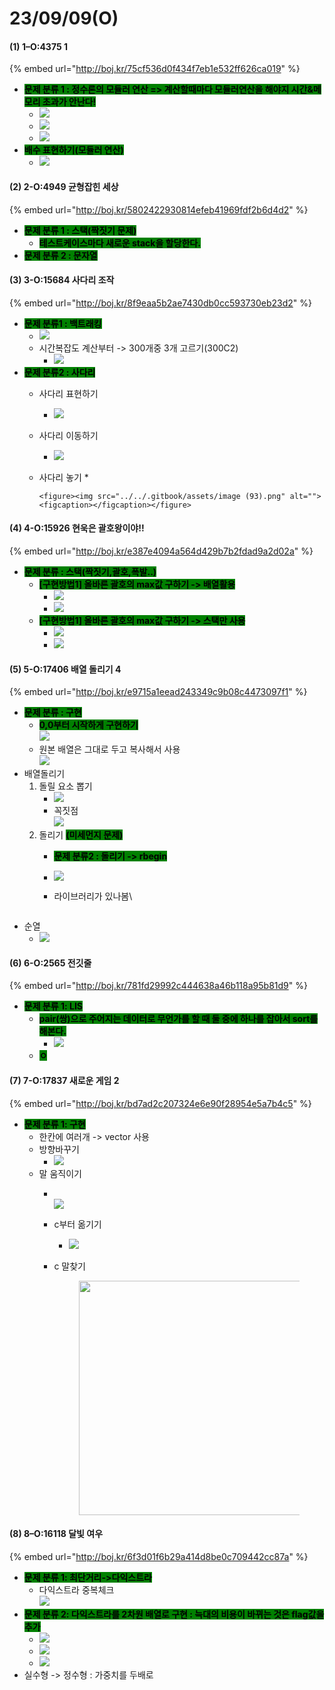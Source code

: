 # 23/09/09(O)

#### (1) 1–O:4375 1

{% embed url="http://boj.kr/75cf536d0f434f7eb1e532ff626ca019" %}

* <mark style="background-color:green;">**문제 분류 1 :  정수론의 모듈러 연산 => 계산할때마다 모듈러연산을 해야지 시간&메모리 초과가 안난다!**</mark>
  * ![](<../../.gitbook/assets/image (95).png>)
  * ![](<../../.gitbook/assets/image (96).png>)
  * ![](<../../.gitbook/assets/image (97).png>)
* <mark style="background-color:green;">**배수 표현하기(모듈러 연산)**</mark>
  * ![](<../../.gitbook/assets/image (94).png>)

#### (2) 2-O:4949 균형잡힌 세상

{% embed url="http://boj.kr/5802422930814efeb41969fdf2b6d4d2" %}

* <mark style="background-color:green;">**문제 분류 1 :  스택(짝짓기 문제)**</mark>
  * <mark style="background-color:green;">**테스트케이스마다 새로운 stack을 할당한다.**</mark>
* <mark style="background-color:green;">**문제 분류 2 :  문자열**</mark>

#### (3) 3-O:15684 사다리 조작

{% embed url="http://boj.kr/8f9eaa5b2ae7430db0cc593730eb23d2" %}

* <mark style="background-color:green;">**문제 분류1 : 백트래킹**</mark>
  * ![](<../../.gitbook/assets/image (5).png>)
  * 시간복잡도 계산부터 -> 300개중 3개 고르기(300C2)
    * ![](<../../.gitbook/assets/image (4).png>)
* <mark style="background-color:green;">**문제 분류2 : 사다리**</mark>
  * 사다리 표현하기
    * ![](<../../.gitbook/assets/image (8).png>)
  * 사다리 이동하기
    * ![](<../../.gitbook/assets/image (92).png>)
  * 사다리 놓기
    *

        <figure><img src="../../.gitbook/assets/image (93).png" alt=""><figcaption></figcaption></figure>

#### (4) 4-O:15926 현욱은 괄호왕이야!!

{% embed url="http://boj.kr/e387e4094a564d429b7b2fdad9a2d02a" %}

* <mark style="background-color:green;">**문제 분류 :  스택(짝짓기,괄호,폭발..)**</mark>
  * <mark style="background-color:green;">**\[구현방법1] 올바른 괄호의 max값 구하기 -> 배열활용**</mark>
    * ![](../../.gitbook/assets/image.png)
    * ![](<../../.gitbook/assets/image (1).png>)
  * <mark style="background-color:green;">**\[구현방법1] 올바른 괄호의 max값 구하기 -> 스택만 사용**</mark>
    * ![](<../../.gitbook/assets/image (2).png>)
    * ![](<../../.gitbook/assets/image (3).png>)

#### (5) 5-O:17406 배열 돌리기 4

{% embed url="http://boj.kr/e9715a1eead243349c9b08c4473097f1" %}

* <mark style="background-color:green;">**문제 분류 : 구현**</mark>
  * <mark style="background-color:green;">**0,0부터 시작하게 구현하기**</mark>\
    ![](<../../.gitbook/assets/image (87).png>)
  * 원본 배열은 그대로 두고 복사해서 사용\
    ![](<../../.gitbook/assets/image (91).png>)
* 배열돌리기
  1. 돌릴 요소 뽑기
     * ![](<../../.gitbook/assets/image (85).png>)
     * 꼭짓점\
       ![](<../../.gitbook/assets/image (89).png>)
  2. 돌리기 <mark style="background-color:green;">**(미세먼지 문제)**</mark>
     * <mark style="background-color:green;">**문제 분류2 : 돌리기 -> rbegin**</mark>
     * ![](<../../.gitbook/assets/image (86).png>)
     *   라이브러리가 있나봄\


         <figure><img src="../../.gitbook/assets/image (90).png" alt=""><figcaption></figcaption></figure>
* 순열
  * ![](<../../.gitbook/assets/image (84).png>)

#### (6) 6-O:2565 전깃줄

{% embed url="http://boj.kr/781fd29992c444638a46b118a95b81d9" %}

* <mark style="background-color:green;">**문제 분류 1: LIS**</mark>
  * <mark style="background-color:green;">**pair(쌍)으로 주어지는 데이터로 무언가를 할 때 둘 중에 하나를 잡아서 sort를 해본다.**</mark>
    * ![](<../../.gitbook/assets/image (83).png>)
  * <mark style="background-color:green;">**ㅇ**</mark>

#### (7) 7-O:17837 새로운 게임 2

{% embed url="http://boj.kr/bd7ad2c207324e6e90f28954e5a7b4c5" %}

* <mark style="background-color:green;">**문제 분류 1: 구현**</mark>
  * 한칸에 여러개 -> vector 사용
  * 방향바꾸기
    * ![](<../../.gitbook/assets/image (79).png>)
  * 말 움직이기
    * \
      ![](<../../.gitbook/assets/image (80).png>)
    * c부터 옮기기
      * ![](<../../.gitbook/assets/image (82).png>)
    *   c 말찾기

        <div align="left">

        <figure><img src="../../.gitbook/assets/image (81).png" alt="" width="375"><figcaption></figcaption></figure>

        </div>

#### (8) 8–O:16118 달빛 여우

{% embed url="http://boj.kr/6f3d01f6b29a414d8be0c709442cc87a" %}

* <mark style="background-color:green;">**문제 분류 1: 최단거리->다익스트라**</mark>
  * 다익스트라 중복체크\
    ![](<../../.gitbook/assets/image (77).png>)
* <mark style="background-color:green;">**문제 분류 2: 다익스트라를 2차원 배열로 구현 : 늑대의 비용이 바뀌는 것은 flag값을 추가**</mark>
  * ![](<../../.gitbook/assets/image (76).png>)
  * ![](<../../.gitbook/assets/image (75).png>)
  * ![](<../../.gitbook/assets/image (78).png>)
* 실수형 -> 정수형 : 가중치를 두배로
